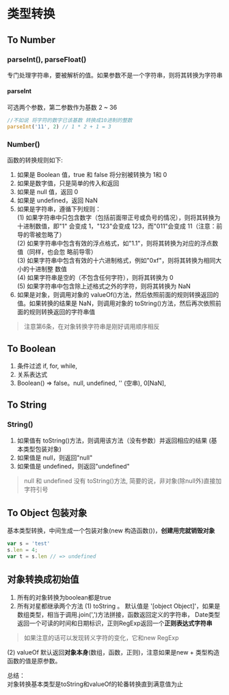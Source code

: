 # 类型转换

## To Number

### parseInt(), parseFloat() 
专门处理字符串，要被解析的值。如果参数不是一个字符串，则将其转换为字符串

#### parseInt
可选两个参数，第二参数作为基数 2 ~ 36
```javascript
//不如说 将字符的数字已该基数 转换成10进制的整数
parseInt('11', 2) // 1 * 2 + 1 = 3
```

### Number()
函数的转换规则如下:  
1. 如果是 Boolean 值，true 和 false 将分别被转换为 1和 0  
2. 如果是数字值，只是简单的传入和返回  
3. 如果是 null 值，返回 0  
4. 如果是 undefined，返回 NaN  
5. 如果是字符串，遵循下列规则：  
(1) 如果字符串中只包含数字（包括前面带正号或负号的情况），则将其转换为十进制数值，即"1" 会变成 1，"123"会变成 123，而"011"会变成 11（注意：前导的零被忽略了）  
(2) 如果字符串中包含有效的浮点格式，如"1.1"，则将其转换为对应的浮点数值（同样，也会忽 略前导零）  
(3) 如果字符串中包含有效的十六进制格式，例如"0xf"，则将其转换为相同大小的十进制整 数值  
(4) 如果字符串是空的（不包含任何字符），则将其转换为 0  
(5) 如果字符串中包含除上述格式之外的字符，则将其转换为 NaN  
6. 如果是对象，则调用对象的 valueOf()方法，然后依照前面的规则转换返回的值。如果转换的结果是 NaN，则调用对象的 toString()方法，然后再次依照前面的规则转换返回的字符串值
> 注意第6条，在对象转换字符串是刚好调用顺序相反


## To Boolean

1. 条件过滤 if, for, while, 
2. 关系表达式
3. Boolean() => false。null, undefined, '' (空串), 0[NaN], 

## To String

### String()
1. 如果值有 toString()方法，则调用该方法（没有参数）并返回相应的结果 (基本类型包装对象)  
2. 如果值是 null，则返回"null"  
3. 如果值是 undefined，则返回"undefined"  
>  null 和 undefined 没有 toString()方法, 简要的说，非对象(除null外)直接加字符引号


## To Object 包装对象
基本类型转换，中间生成一个包装对象(new 构造函数())，**创建用完就销毁对象**
```javascript
var s = 'test'
s.len = 4;
var t = s.len // => undefined
```


## 对象转换成初始值
1. 所有的对象转换为boolean都是true
2. 所有对星都继承两个方法
(1) toString 。 默认值是 '[object Object]'，如果是数组类型，相当于调用.join(',')方法拼接，函数返回定义的字符串，
Date类型返回一个可读的时间和日期标识，正则RegExp返回一个**正则表达式字符串**
> 如果注意的话可以发现转义字符的变化，它和new RegExp    

(2) valueOf 默认返回**对象本身**(数组，函数，正则)，注意如果是new + 类型构造函数的值是原参数。

总结：   
对象转换基本类型是toString和valueOf的轮番转换直到满意值为止
